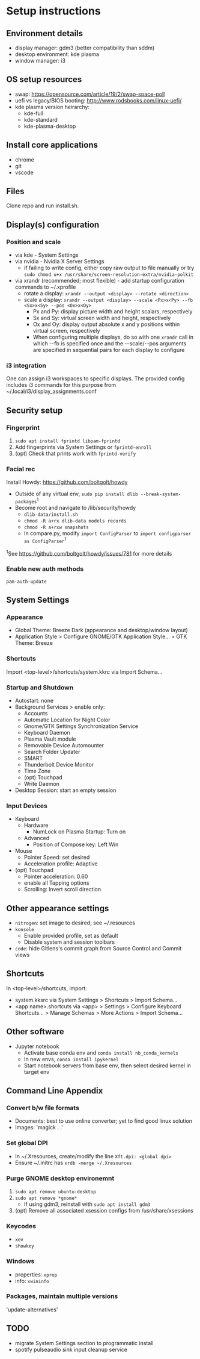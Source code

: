# Setup instructions

## Environment details
- display manager: gdm3 (better compatibility than sddm)
- desktop environment: kde plasma
- window manager: i3

## OS setup resources
- swap: https://opensource.com/article/19/2/swap-space-poll
- uefi vs legacy/BIOS booting: http://www.rodsbooks.com/linux-uefi/
- kde plasma version heirarchy:
    - kde-full
    - kde-standard
    - kde-plasma-desktop

## Install core applications
- chrome
- git
- vscode

## Files
Clone repo and run install.sh.

## Display(s) configuration
### Position and scale
- via kde - System Settings
- via nvidia - Nvidia X Server Settings
    - if failing to write config, either copy raw output to file manually or
    try `sudo chmod u+x /usr/share/screen-resolution-extra/nvidia-polkit`
- via xrandr (recommended; most flexible) - add startup configuration commands to ~/.xprofile
    - rotate a display: `xrandr --output <display> --rotate <direction>`
    - scale a display: `xrandr --output <display> --scale <Px>x<Py> --fb <Sx>x<Sy> --pos <Ox>x<Oy>`
        - Px and Py: display picture width and height scalars, respectively
        - Sx and Sy: virtual screen width and height, respectively
        - Ox and Oy: display output absolute x and y positions within virtual screen, respectively  
        - When configuring multiple displays, do so with one `xrandr` call in which --fb is specified once and the --scale/--pos arguments are specified in sequential pairs for each display to configure
### i3 integration
One can assign i3 workspaces to specific displays. The provided config includes i3 commands for this purpose from ~/.local/i3/display_assignments.conf

## Security setup
### Fingerprint
1. `sudo apt install fprintd libpam-fprintd`
2. Add fingerprints via System Settings or `fprintd-enroll`
3. (opt) Check that prints work with `fprintd-verify`
### Facial rec
Install Howdy: https://github.com/boltgolt/howdy
- Outside of any virtual env, `sudo pip install dlib --break-system-packages`<sup>1</sup>
- Become root and navigate to /lib/security/howdy
    - `dlib-data/install.sh`
    - `chmod -R a+rx dlib-data models records`
    - `chmod -R a+rxw snapshots`
    - In compare.py, modify `import ConfigParser` to `import configparser as ConfigParser`<sup>1</sup><br>

<sup>1</sup>See https://github.com/boltgolt/howdy/issues/781 for more details
### Enable new auth methods
`pam-auth-update`

## System Settings
### Appearance
- Global Theme: Breeze Dark (appearance and desktop/window layout)
- Application Style > Configure GNOME/GTK Application Style... > GTK Theme: Breeze
### Shortcuts
Import \<top-level\>/shortcuts/system.kkrc via Import Schema...
### Startup and Shutdown
- Autostart: none
- Background Services > enable only:
    - Accounts
    - Automatic Location for Night Color
    - Gnome/GTK Settings Synchronization Service
    - Keyboard Daemon
    - Plasma Vault module
    - Removable Device Automounter
    - Search Folder Updater
    - SMART
    - Thunderbolt Device Monitor
    - Time Zone
    - (opt) Touchpad
    - Write Daemon
- Desktop Session: start an empty session
### Input Devices
- Keyboard
    - Hardware
        - NumLock on Plasma Startup: Turn on
    - Advanced
        - Position of Compose key: Left Win
- Mouse
    - Pointer Speed: set desired
    - Acceleration profile: Adaptive
- (opt) Touchpad
    - Pointer acceleration: 0.60
    - enable all Tapping options
    - Scrolling: Invert scroll direction

## Other appearance settings
- `nitrogen`: set image to desired; see ~/.resources
- `konsole` 
    - Enable provided profile, set as default
    - Disable system and session toolbars
- `code`: hide Gitlens's commit graph from Source Control and Commit views

## Shortcuts
In \<top-level\>/shortcuts, import:
- system.kksrc via System Settings > Shortcuts > Import Schema...
- \<app name\>.shortcuts via \<app\> > Settings > Configure Keyboard Shortcuts... > Manage Schemas > More Actions > Import Schema...

## Other software
- Jupyter notebook
    - Activate base conda env and `conda install nb_conda_kernels`
    - In new envs, `conda install ipykernel`
    - Start notebook servers from base env, then select desired kernel in target env

## Command Line Appendix
### Convert b/w file formats
- Documents: best to use online converter; yet to find good linux solution
- Images: 'magick <file>.<source format> <target name>.<target format>'
### Set global DPI
- In ~/.Xresources, create/modify the line `Xft.dpi: <global dpi>`
- Ensure ~/.initrc has `xrdb -merge ~/.Xresources`
### Purge GNOME desktop environemnt
1. `sudo apt remove ubuntu-desktop`
2. `sudo apt remove *gnome*`
    - If using gdm3, reinstall with `sudo apt install gdm3`
3. (opt) Remove all associated xsession configs from /usr/share/xsessions
### Keycodes
- `xev`
- `showkey`
### Windows
- properties: `xprop`
- info: `xwininfo`
### Packages, maintain multiple versions
'update-alternatives'

## TODO
- migrate System Settings section to programmatic install
- spotify pulseaudio sink input cleanup service
